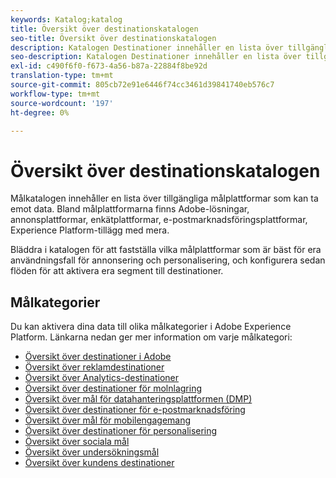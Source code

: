 ```yaml
---
keywords: Katalog;katalog
title: Översikt över destinationskatalogen
seo-title: Översikt över destinationskatalogen
description: Katalogen Destinationer innehåller en lista över tillgängliga destinationer som kan ta emot data. Dessa destinationer omfattar Adobe, annonsplattformar, enkätplattformar, e-postmarknadsföringsplattformar med mera.
seo-description: Katalogen Destinationer innehåller en lista över tillgängliga destinationer som kan ta emot data. Dessa destinationer omfattar Adobe, annonsplattformar, enkätplattformar, e-postmarknadsföringsplattformar med mera.
exl-id: c490f6f0-f673-4a56-b87a-22884f8be92d
translation-type: tm+mt
source-git-commit: 805cb72e91e6446f74cc3461d39841740eb576c7
workflow-type: tm+mt
source-wordcount: '197'
ht-degree: 0%

---
```


# Översikt över destinationskatalogen

Målkatalogen innehåller en lista över tillgängliga målplattformar som kan ta emot data. Bland målplattformarna finns Adobe-lösningar, annonsplattformar, enkätplattformar, e-postmarknadsföringsplattformar, Experience Platform-tillägg med mera.

Bläddra i katalogen för att fastställa vilka målplattformar som är bäst för era användningsfall för annonsering och personalisering, och konfigurera sedan flöden för att aktivera era segment till destinationer.

## Målkategorier

Du kan aktivera dina data till olika målkategorier i Adobe Experience Platform. Länkarna nedan ger mer information om varje målkategori:

- [Översikt över destinationer i Adobe](./adobe/overview.md)
- [Översikt över reklamdestinationer](./advertising/overview.md)
- [Översikt över Analytics-destinationer](./analytics/overview.md)
- [Översikt över destinationer för molnlagring](./cloud-storage/overview.md)
- [Översikt över mål för datahanteringsplattformen (DMP)](./data-management/overview.md)
- [Översikt över destinationer för e-postmarknadsföring](./email-marketing/overview.md)
- [Översikt över mål för mobilengagemang](./mobile-engagement/overview.md)
- [Översikt över destinationer för personalisering](./personalization/overview.md)
- [Översikt över sociala mål](./social/overview.md)
- [Översikt över undersökningsmål](./survey/overview.md)
- [Översikt över kundens destinationer](./voice/overview.md)
